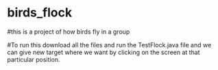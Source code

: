 # birds_flock
#this is a project of how birds fly in a group


#To run this download all the files and run the TestFlock.java file and we can give new target where we want by clicking on the screen at that particular position.
